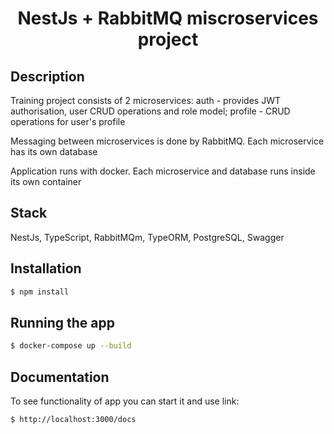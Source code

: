 <h1 align="center">


**NestJs + RabbitMQ miscroservices project**


</h1>


## Description

Training project consists of 2 microservices: auth - provides JWT authorisation, user CRUD operations and role model; profile - CRUD operations for user's profile

Messaging between microservices is done by RabbitMQ. Each microservice has its own database

Application runs with docker. Each microservice and database runs inside its own container

## Stack

NestJs, TypeScript, RabbitMQm, TypeORM, PostgreSQL, Swagger

## Installation

```bash
$ npm install
```

## Running the app

```bash
$ docker-compose up --build
```

## Documentation

To see functionality of app you can start it and use link:

```bash
$ http://localhost:3000/docs
```